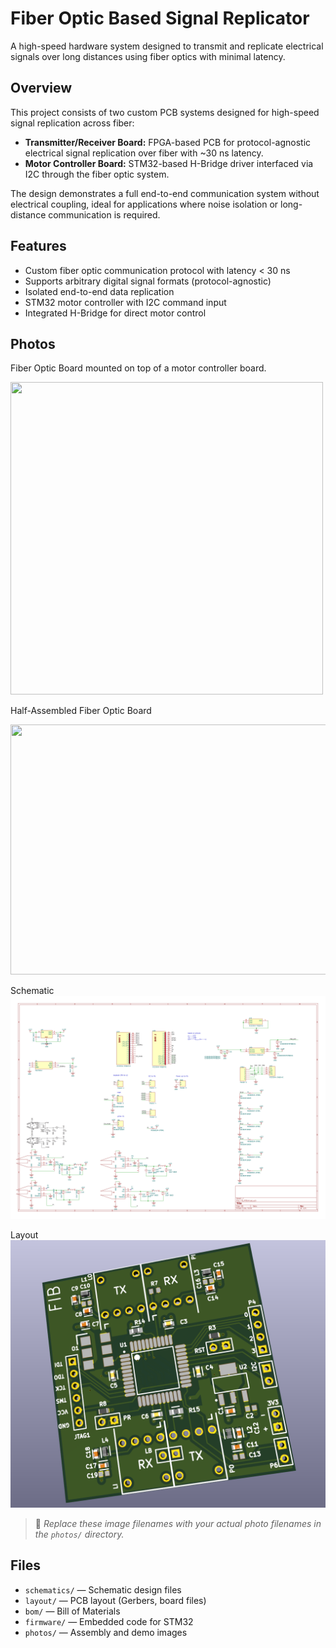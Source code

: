 # Fiber Optic Based Signal Replicator

A high-speed hardware system designed to transmit and replicate electrical signals over long distances using fiber optics with minimal latency.

## Overview

This project consists of two custom PCB systems designed for high-speed signal replication across fiber:

- **Transmitter/Receiver Board:** FPGA-based PCB for protocol-agnostic electrical signal replication over fiber with ~30 ns latency.
- **Motor Controller Board:** STM32-based H-Bridge driver interfaced via I2C through the fiber optic system.

The design demonstrates a full end-to-end communication system without electrical coupling, ideal for applications where noise isolation or long-distance communication is required.

## Features

- Custom fiber optic communication protocol with latency < 30 ns
- Supports arbitrary digital signal formats (protocol-agnostic)
- Isolated end-to-end data replication
- STM32 motor controller with I2C command input
- Integrated H-Bridge for direct motor control

## Photos

Fiber Optic Board mounted on top of a motor controller board.

<img src="Photos/FinishedBoard.jpg" width="500" height="500" />

Half-Assembled Fiber Optic Board

<img src="Photos/FinishedBoardoFiberOpt.jpg" width="700" height="400" />

Schematic
![Schematic](Photos/Fib_PCBSchematic.png)

Layout
![Layout](Photos/3dViewKiCadTop.png)

> 📸 *Replace these image filenames with your actual photo filenames in the `photos/` directory.*

## Files

- `schematics/` — Schematic design files
- `layout/` — PCB layout (Gerbers, board files)
- `bom/` — Bill of Materials
- `firmware/` — Embedded code for STM32
- `photos/` — Assembly and demo images
